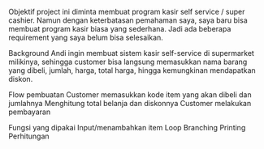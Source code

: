 Objektif project ini diminta membuat program kasir self service / super cashier. Namun dengan keterbatasan pemahaman saya, 
saya baru bisa membuat program kasir biasa yang sederhana. Jadi ada beberapa requirement yang saya belum bisa selesaikan.

Background
Andi ingin membuat sistem kasir self-service di supermarket milikinya, sehingga customer bisa langsung memasukkan nama barang yang dibeli, 
jumlah, harga, total harga, hingga kemungkinan mendapatkan diskon.

Flow pembuatan
Customer memasukkan kode item yang akan dibeli dan jumlahnya
Menghitung total belanja dan diskonnya
Customer melakukan pembayaran

Fungsi yang dipakai
Input/menambahkan item
Loop
Branching
Printing
Perhitungan
